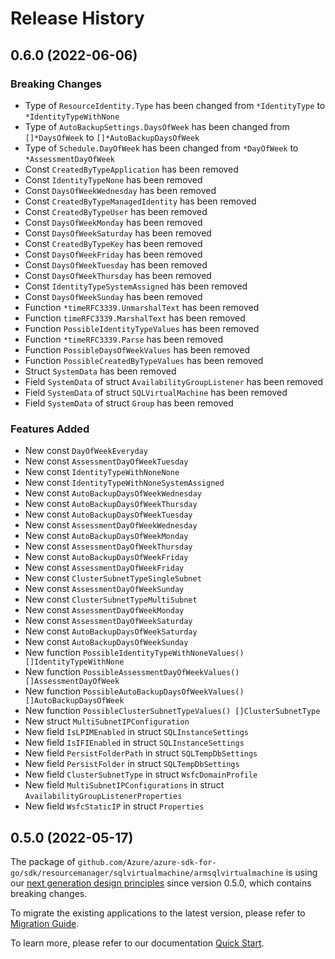 # Release History

## 0.6.0 (2022-06-06)
### Breaking Changes

- Type of `ResourceIdentity.Type` has been changed from `*IdentityType` to `*IdentityTypeWithNone`
- Type of `AutoBackupSettings.DaysOfWeek` has been changed from `[]*DaysOfWeek` to `[]*AutoBackupDaysOfWeek`
- Type of `Schedule.DayOfWeek` has been changed from `*DayOfWeek` to `*AssessmentDayOfWeek`
- Const `CreatedByTypeApplication` has been removed
- Const `IdentityTypeNone` has been removed
- Const `DaysOfWeekWednesday` has been removed
- Const `CreatedByTypeManagedIdentity` has been removed
- Const `CreatedByTypeUser` has been removed
- Const `DaysOfWeekMonday` has been removed
- Const `DaysOfWeekSaturday` has been removed
- Const `CreatedByTypeKey` has been removed
- Const `DaysOfWeekFriday` has been removed
- Const `DaysOfWeekTuesday` has been removed
- Const `DaysOfWeekThursday` has been removed
- Const `IdentityTypeSystemAssigned` has been removed
- Const `DaysOfWeekSunday` has been removed
- Function `*timeRFC3339.UnmarshalText` has been removed
- Function `timeRFC3339.MarshalText` has been removed
- Function `PossibleIdentityTypeValues` has been removed
- Function `*timeRFC3339.Parse` has been removed
- Function `PossibleDaysOfWeekValues` has been removed
- Function `PossibleCreatedByTypeValues` has been removed
- Struct `SystemData` has been removed
- Field `SystemData` of struct `AvailabilityGroupListener` has been removed
- Field `SystemData` of struct `SQLVirtualMachine` has been removed
- Field `SystemData` of struct `Group` has been removed

### Features Added

- New const `DayOfWeekEveryday`
- New const `AssessmentDayOfWeekTuesday`
- New const `IdentityTypeWithNoneNone`
- New const `IdentityTypeWithNoneSystemAssigned`
- New const `AutoBackupDaysOfWeekWednesday`
- New const `AutoBackupDaysOfWeekThursday`
- New const `AutoBackupDaysOfWeekTuesday`
- New const `AssessmentDayOfWeekWednesday`
- New const `AutoBackupDaysOfWeekMonday`
- New const `AssessmentDayOfWeekThursday`
- New const `AutoBackupDaysOfWeekFriday`
- New const `AssessmentDayOfWeekFriday`
- New const `ClusterSubnetTypeSingleSubnet`
- New const `AssessmentDayOfWeekSunday`
- New const `ClusterSubnetTypeMultiSubnet`
- New const `AssessmentDayOfWeekMonday`
- New const `AssessmentDayOfWeekSaturday`
- New const `AutoBackupDaysOfWeekSaturday`
- New const `AutoBackupDaysOfWeekSunday`
- New function `PossibleIdentityTypeWithNoneValues() []IdentityTypeWithNone`
- New function `PossibleAssessmentDayOfWeekValues() []AssessmentDayOfWeek`
- New function `PossibleAutoBackupDaysOfWeekValues() []AutoBackupDaysOfWeek`
- New function `PossibleClusterSubnetTypeValues() []ClusterSubnetType`
- New struct `MultiSubnetIPConfiguration`
- New field `IsLPIMEnabled` in struct `SQLInstanceSettings`
- New field `IsIFIEnabled` in struct `SQLInstanceSettings`
- New field `PersistFolderPath` in struct `SQLTempDbSettings`
- New field `PersistFolder` in struct `SQLTempDbSettings`
- New field `ClusterSubnetType` in struct `WsfcDomainProfile`
- New field `MultiSubnetIPConfigurations` in struct `AvailabilityGroupListenerProperties`
- New field `WsfcStaticIP` in struct `Properties`


## 0.5.0 (2022-05-17)

The package of `github.com/Azure/azure-sdk-for-go/sdk/resourcemanager/sqlvirtualmachine/armsqlvirtualmachine` is using our [next generation design principles](https://azure.github.io/azure-sdk/general_introduction.html) since version 0.5.0, which contains breaking changes.

To migrate the existing applications to the latest version, please refer to [Migration Guide](https://aka.ms/azsdk/go/mgmt/migration).

To learn more, please refer to our documentation [Quick Start](https://aka.ms/azsdk/go/mgmt).